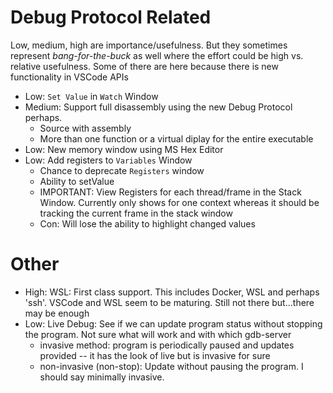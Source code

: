# Debug Protocol Related

Low, medium, high are importance/usefulness. But they sometimes represent *bang-for-the-buck* as well where the effort could be high vs. relative usefulness. Some of there are here because there is new functionality in VSCode APIs

* Low: `Set Value` in `Watch` Window
* Medium: Support full disassembly using the new Debug Protocol perhaps.
  * Source with assembly
  * More than one function or a virtual diplay for the entire executable
* Low: New memory window using MS Hex Editor
* Low: Add registers to `Variables` Window
  * Chance to deprecate `Registers` window
  * Ability to setValue
  * IMPORTANT: View Registers for each thread/frame in the Stack Window. Currently only shows for one context whereas it should be tracking the current frame in the stack window
  * Con: Will lose the ability to highlight changed values

# Other

* High: WSL: First class support. This includes Docker, WSL and perhaps 'ssh'. VSCode and WSL seem to be maturing. Still not there but...there may be enough
* Low: Live Debug: See if we can update program status without stopping the program. Not sure what will work and with which gdb-server
  * invasive method: program is periodically paused and updates provided -- it has the look of live but is invasive for sure
  * non-invasive (non-stop): Update without pausing the program. I should say minimally invasive.
